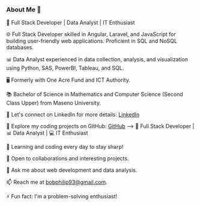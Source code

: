 ### About Me 👋

<p id="bio" class="animated-bio">
  <span>👋 Full Stack Developer</span>
  <span> | </span>
  <span>Data Analyst</span>
  <span> | </span>
  <span>IT Enthusiast</span>
</p>

🌐 Full Stack Developer skilled in Angular, Laravel, and JavaScript for building user-friendly web applications. Proficient in SQL and NoSQL databases. 

📊 Data Analyst experienced in data collection, analysis, and visualization using Python, SAS, PowerBI, Tableau, and SQL. 

🖥️ Formerly with One Acre Fund and ICT Authority. 

📚 Bachelor of Science in Mathematics and Computer Science (Second Class Upper) from Maseno University.

🔗 Let's connect on LinkedIn for more details: [LinkedIn](https://www.linkedin.com/in/bob-philip-54102a162/)

🔗 Explore my coding projects on GitHub: [GitHub](https://github.com/bob-aila/)
-->
🔭 Full Stack Developer | 📊 Data Analyst | 💻 IT Enthusiast

🌱 Learning and coding every day to stay sharp!

👯 Open to collaborations and interesting projects.

💬 Ask me about web development and data analysis.

📫 Reach me at bobphilip93@gmail.com.

⚡ Fun fact: I'm a problem-solving enthusiast!
<!DOCTYPE html>
<html>
<head>
<style>
.animated-bio {
  animation: fade-in 3s linear infinite;
}

  @keyframes fade-in {
  0% { opacity: 0; }
  25% { opacity: 1; }
  50% { opacity: 0; }
  75% { opacity: 1; }
  100% { opacity: 0; }
}
</style>
</head>
<body>



